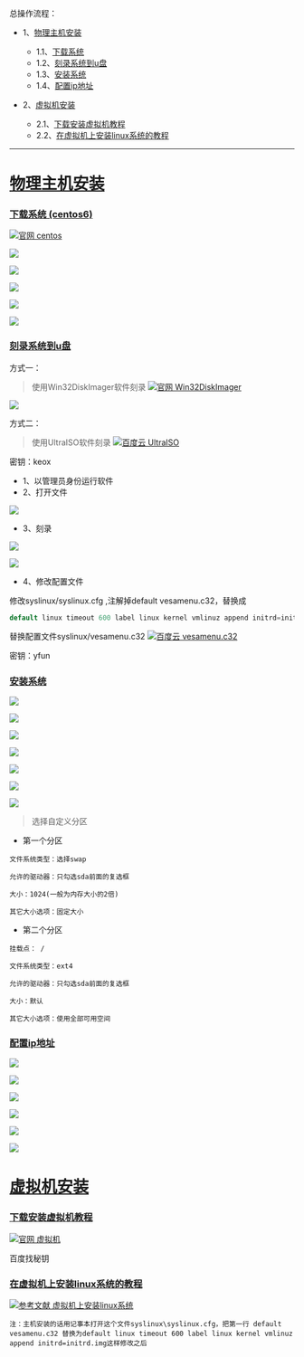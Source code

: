 总操作流程：
- 1、[物理主机安装](#linux-01)
    - 1.1、[下载系统](#linux-01-01)
    - 1.2、[刻录系统到u盘](#linux-01-02)
    - 1.3、[安装系统](#linux-01-03)
    - 1.4、[配置ip地址](#linux-01-04)



- 2、[虚拟机安装](#linux-02)
    - 2.1、[下载安装虚拟机教程](#linux-02-01)
    - 2.2、[在虚拟机上安装linux系统的教程](#linux-02-02)


***

# <a name="Linux-01" href="#" >物理主机安装</a>

### <a name="Linux-01-01" href="#" >下载系统 (centos6)</a>

[![](https://img.shields.io/badge/官网-centos-yellow.svg "官网 centos")](https://www.centos.org/)

![](image/2-1.png)

![](image/2-2.png)

![](image/2-3.png)

![](image/2-4.png)

![](image/2-5.png)


### <a name="Linux-01-02" href="#" >刻录系统到u盘</a>

方式一：
> 使用Win32DiskImager软件刻录
[![](https://img.shields.io/badge/官网-Win32DiskImager-red.svg "官网 Win32DiskImager")](https://sourceforge.net/projects/win32diskimager/files/latest/download)

![](image/2-6.png)

方式二：
>使用UltraISO软件刻录
[![](https://img.shields.io/badge/百度云-UltraISO-green.svg "百度云 UltraISO")](https://pan.baidu.com/s/1G7f3E1swUIWuKSeuPC6TDg)

密钥：keox

- 1、以管理员身份运行软件
- 2、打开文件

![](image/2-20.png)

- 3、刻录

![](image/2-21.png)

![](image/2-22.png)

- 4、修改配置文件

修改syslinux/syslinux.cfg ,注解掉default vesamenu.c32，替换成

```c
default linux timeout 600 label linux kernel vmlinuz append initrd=initrd.img
```

替换配置文件syslinux/vesamenu.c32
[![](https://img.shields.io/badge/百度云-vesamenu.c32-green.svg "百度云 vesamenu.c32")](https://pan.baidu.com/s/1mjGn5V7-xH7YHuyJ4u_zrw)

密钥：yfun

### <a name="Linux-01-03" href="#" >安装系统</a>

![](image/2-7.png)

![](image/2-8.png)

![](image/2-9.png)

![](image/2-10.png)

![](image/2-11.png)

![](image/2-12.png)

![](image/2-13.png)

> 选择自定义分区

- 第一个分区
```
文件系统类型：选择swap

允许的驱动器：只勾选sda前面的复选框

大小：1024(一般为内存大小的2倍)

其它大小选项：固定大小
```

- 第二个分区
```
挂载点： /

文件系统类型：ext4

允许的驱动器：只勾选sda前面的复选框

大小：默认

其它大小选项：使用全部可用空间
```

### <a name="Linux-04" href="#" >配置ip地址</a>

![](image/2-14.png)

![](image/2-15.png)

![](image/2-16.png)

![](image/2-17.png)

![](image/2-18.png)

![](image/2-19.png)

# <a name="Linux-02" href="#" >虚拟机安装</a>
### <a name="Linux-02-01" href="#" >下载安装虚拟机教程</a>

[![](https://img.shields.io/badge/官网-虚拟机-red.svg "官网 虚拟机")](http://www.vmware.com/products/workstation/)


百度找秘钥


### <a name="Linux-02-02" href="#" >在虚拟机上安装linux系统的教程</a>

[![](https://img.shields.io/badge/参考文献-虚拟机上安装linux系统-yellow.svg "参考文献 虚拟机上安装linux系统")](http://jingyan.baidu.com/article/a948d651484fba0a2dcd2e15.html)

`注：主机安装的话用记事本打开这个文件syslinux\syslinux.cfg，把第一行 default vesamenu.c32 替换为default linux timeout 600 label linux kernel vmlinuz append initrd=initrd.img这样修改之后`

